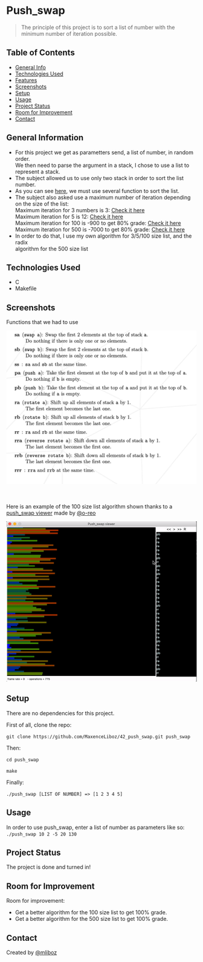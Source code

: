 # Push_swap
> The principle of this project is to sort a list of number with the minimum number of iteration possible.

## Table of Contents
* [General Info](#general-information)
* [Technologies Used](#technologies-used)
* [Features](#features)
* [Screenshots](#screenshots)
* [Setup](#setup)
* [Usage](#usage)
* [Project Status](#project-status)
* [Room for Improvement](#room-for-improvement)
* [Contact](#contact)

## General Information
- For this project we get as parametters send, a list of number, in random order.  
We then need to parse the argument in a stack, I chose to use a list to represent a stack.
- The subject allowed us to use only two stack in order to sort the list number.
- As you can see [here](#screenshots), we must use several function to sort the list.
- The subject also asked use a maximum number of iteration depending on the size of the list:  
Maximum iteration for 3 numbers is 3: [Check it here](./srcs/small_sort.c)  
Maximum iteration for 5 is 12: [Check it here](./srcs/mid_sort.c)  
Maximum iteration for 100 is -900 to get 80% grade: [Check it here](./srcs/big_sort.c)   
Maximum iteration for 500 is -7000 to get 80% grade: [Check it here](./srcs/radix.c)  
- In order to do that, I use my own algorithm for 3/5/100 size list, and the radix  
algorithm for the 500 size list

## Technologies Used
- C
- Makefile

## Screenshots
Functions that we had to use <br/>  

![Functions](./img/list_functions.png) <br/> <br/> <br/>

Here is an example of the 100 size list algorithm shown thanks to a 
[push_swap viewer](https://github.com/o-reo/push_swap_visualizer) made by [@o-reo](https://github.com/o-reo)

![100-size-visualize](./img/100_visualize.gif)


## Setup
There are no dependencies for this project.

First of all, clone the repo:
```
git clone https://github.com/MaxenceLiboz/42_push_swap.git push_swap
```

Then:
```
cd push_swap
```
```
make
```

Finally:
```
./push_swap [LIST OF NUMBER] => [1 2 3 4 5]
```

## Usage
In order to use push_swap, enter a list of number as parameters like so:  
`./push_swap 10 2 -5 20 130`  


## Project Status
The project is done and turned in!


## Room for Improvement

Room for improvement:
- Get a better algorithm for the 100 size list to get 100% grade.
- Get a better algorithm for the 500 size list to get 100% grade.

## Contact
Created by [@mliboz](https://github.com/MaxenceLiboz)
